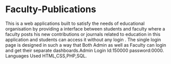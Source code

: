 # Faculty-Publications 
This is a web applications built to satisfy the needs of educational organisation by providing a interface between students and faculty where a faculty posts his new contributions or journals related to education in this application and students can access it without any login . The single login page is designed in such a way that Both Admin as well as Faculty can login and get their separate dashboards.Admin Login Id:150000 password:0000. Languages Used HTML,CSS,PHP,SQL.
